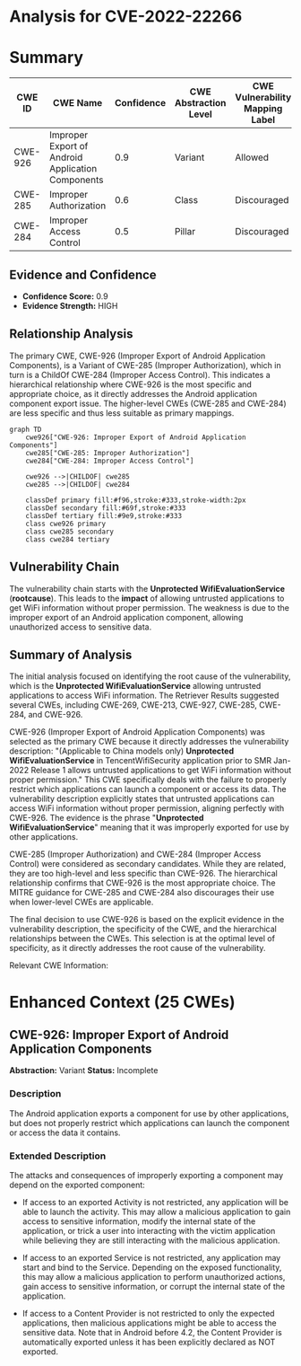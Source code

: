 # Analysis for CVE-2022-22266

# Summary
| CWE ID | CWE Name | Confidence | CWE Abstraction Level | CWE Vulnerability Mapping Label | CWE-Vulnerability Mapping Notes |
|---|---|---|---|---|---|
| CWE-926 | Improper Export of Android Application Components | 0.9 | Variant | Allowed | Primary CWE |
| CWE-285 | Improper Authorization | 0.6 | Class | Discouraged | Secondary Candidate |
| CWE-284 | Improper Access Control | 0.5 | Pillar | Discouraged | Secondary Candidate |

## Evidence and Confidence

*   **Confidence Score:** 0.9
*   **Evidence Strength:** HIGH

## Relationship Analysis
The primary CWE, CWE-926 (Improper Export of Android Application Components), is a Variant of CWE-285 (Improper Authorization), which in turn is a ChildOf CWE-284 (Improper Access Control). This indicates a hierarchical relationship where CWE-926 is the most specific and appropriate choice, as it directly addresses the Android application component export issue. The higher-level CWEs (CWE-285 and CWE-284) are less specific and thus less suitable as primary mappings.

```mermaid
graph TD
    cwe926["CWE-926: Improper Export of Android Application Components"]
    cwe285["CWE-285: Improper Authorization"]
    cwe284["CWE-284: Improper Access Control"]
    
    cwe926 -->|CHILDOF| cwe285
    cwe285 -->|CHILDOF| cwe284
    
    classDef primary fill:#f96,stroke:#333,stroke-width:2px
    classDef secondary fill:#69f,stroke:#333
    classDef tertiary fill:#9e9,stroke:#333
    class cwe926 primary
    class cwe285 secondary
    class cwe284 tertiary
```

## Vulnerability Chain
The vulnerability chain starts with the **Unprotected WifiEvaluationService** (**rootcause**). This leads to the **impact** of allowing untrusted applications to get WiFi information without proper permission. The weakness is due to the improper export of an Android application component, allowing unauthorized access to sensitive data.

## Summary of Analysis
The initial analysis focused on identifying the root cause of the vulnerability, which is the **Unprotected WifiEvaluationService** allowing untrusted applications to access WiFi information. The Retriever Results suggested several CWEs, including CWE-269, CWE-213, CWE-927, CWE-285, CWE-284, and CWE-926.

CWE-926 (Improper Export of Android Application Components) was selected as the primary CWE because it directly addresses the vulnerability description: "(Applicable to China models only) **Unprotected WifiEvaluationService** in TencentWifiSecurity application prior to SMR Jan-2022 Release 1 allows untrusted applications to get WiFi information without proper permission." This CWE specifically deals with the failure to properly restrict which applications can launch a component or access its data. The vulnerability description explicitly states that untrusted applications can access WiFi information without proper permission, aligning perfectly with CWE-926. The evidence is the phrase "**Unprotected WifiEvaluationService**" meaning that it was improperly exported for use by other applications.

CWE-285 (Improper Authorization) and CWE-284 (Improper Access Control) were considered as secondary candidates. While they are related, they are too high-level and less specific than CWE-926. The hierarchical relationship confirms that CWE-926 is the most appropriate choice. The MITRE guidance for CWE-285 and CWE-284 also discourages their use when lower-level CWEs are applicable.

The final decision to use CWE-926 is based on the explicit evidence in the vulnerability description, the specificity of the CWE, and the hierarchical relationships between the CWEs. This selection is at the optimal level of specificity, as it directly addresses the root cause of the vulnerability.

Relevant CWE Information:

# Enhanced Context (25 CWEs)

## CWE-926: Improper Export of Android Application Components
**Abstraction:** Variant
**Status:** Incomplete

### Description
The Android application exports a component for use by other applications, but does not properly restrict which applications can launch the component or access the data it contains.

### Extended Description


The attacks and consequences of improperly exporting a component may depend on the exported component:


  - If access to an exported Activity is not restricted, any application will be able to launch the activity. This may allow a malicious application to gain access to sensitive information, modify the internal state of the application, or trick a user into interacting with the victim application while believing they are still interacting with the malicious application.

  - If access to an exported Service is not restricted, any application may start and bind to the Service. Depending on the exposed functionality, this may allow a malicious application to perform unauthorized actions, gain access to sensitive information, or corrupt the internal state of the application.

  - If access to a Content Provider is not restricted to only the expected applications, then malicious applications might be able to access the sensitive data. Note that in Android before 4.2, the Content Provider is automatically exported unless it has been explicitly declared as NOT exported.